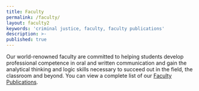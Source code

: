 ```yaml
---
title: Faculty
permalink: /faculty/
layout: faculty2
keywords: 'criminal justice, faculty, faculty publications'
description: >-
published: true
---
```

Our world-renowned faculty are committed to helping students develop professional competence in oral and written communication and gain the analytical thinking and logic skills necessary to succeed out in the field, the classroom and beyond. You can view a complete list of our [Faculty Publications](https://liberalarts.temple.edu/sites/liberalarts/files/Criminal%20Justice%20Faculty%20Publications.pdf).
